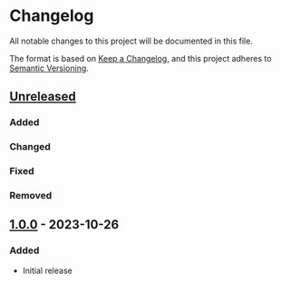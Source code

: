 # Changelog

All notable changes to this project will be documented in this file.

The format is based on [Keep a Changelog](https://keepachangelog.com/en/1.0.0/),
and this project adheres to [Semantic Versioning](https://semver.org/spec/v2.0.0.html).

## [Unreleased]
### Added
### Changed
### Fixed
### Removed

## [1.0.0] - 2023-10-26
### Added
- Initial release

[Unreleased]: https://github.com/pboling/json_schemer-fuzz/v1.0.0...HEAD
[1.0.0]: https://github.com/pboling/json_schemer-fuzz/compare/65fe2002d16ede8c5d2dab11b82ac20dab9000e2...v1.0.0
